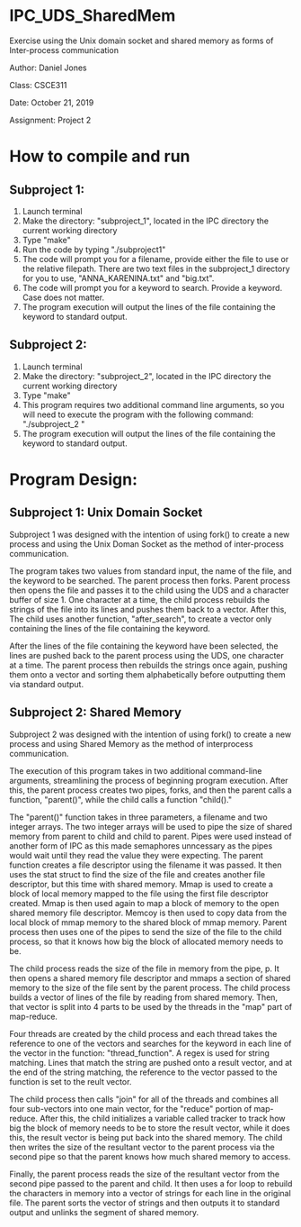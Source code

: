# IPC_UDS_SharedMem

Exercise using the Unix domain socket and shared memory as forms of Inter-process communication

Author: Daniel Jones

Class: CSCE311

Date: October 21, 2019

Assignment: Project 2

# How to compile and run

## Subproject 1:

1. Launch terminal 
2. Make the directory: "subproject_1", located in the IPC directory the current 
    working directory 
3. Type "make"
4. Run the code by typing "./subproject1"
5. The code will prompt you for a filename, provide either the file to use
    or the relative filepath. There are two text files in the subproject_1 
    directory for you to use, "ANNA_KARENINA.txt" and "big.txt".
6. The code will prompt you for a keyword to search. Provide a keyword. Case 
    does not matter.
7. The program execution will output the lines of the file containing the 
    keyword to standard output.



## Subproject 2:

1. Launch terminal 
2. Make the directory: "subproject_2", located in the IPC directory the current 
    working directory 
3. Type "make"            
4. This program requires two additional command line arguments, so you will 
    need to execute the program with the following command:
    "./subproject_2 <filename> <keyword>"
6. The program execution will output the lines of the file containing the 
    keyword to standard output.   


# Program Design:

## Subproject 1: Unix Domain Socket

Subproject 1 was designed with the intention of using fork() to create a new process and 
using the Unix Doman Socket as the method of inter-process communication. 

The program takes two values from standard input, the name of the file, and the keyword to 
be searched. The parent process then forks. Parent process then opens the file and passes it
to the child using the UDS and a character buffer of size 1. One character at a time, the child 
process rebuilds the strings of the file into its lines and pushes them back to a vector. After this,
The child uses another function, "after_search", to create a vector only containing the lines of the 
file containing the keyword. 

After the lines of the file containing the keyword have been selected, the lines are pushed back to 
the parent process using the UDS, one character at a time. The parent process then rebuilds the strings once again, 
pushing them onto a vector and sorting them alphabetically before outputting them via standard output.

## Subproject 2: Shared Memory 

Subproject 2 was designed with the intention of using fork() to create a new process and using Shared Memory as the
method of interprocess communication.

The execution of this program takes in two additional command-line arguments, streamlining the process of beginning
program execution. After this, the parent process creates two pipes, forks, and then the parent calls a function,
"parent()", while the child calls a function "child()." 

The "parent()" function takes in three parameters, a filename and two integer arrays. The two integer arrays
will be used to pipe the size of shared memory from parent to child and child to parent. Pipes were used instead of 
another form of IPC as this made semaphores unncessary as the pipes would wait until they read the value they were expecting. 
The parent function creates a file descriptor using the filename it was passed. It then uses the stat struct to find the size
of the file and creates another file descriptor, but this time with shared memory. Mmap is used to create a block of local 
memory mapped to the file using the first file descriptor created. Mmap is then used again to map a block of memory to the 
open shared memory file descriptor. Memcoy is then used to copy data from the local block of mmap memory to the shared block 
of mmap memory. Parent process then uses one of the pipes to send the size of the file to the child process, so that it knows 
how big the block of allocated memory needs to be.

The child process reads the size of the file in memory from the pipe, p. It then opens a shared memory file descriptor and 
mmaps a section of shared memory to the size of the file sent by the parent process. The child process builds a vector 
of lines of the file by reading from shared memory. Then, that vector is split into 4 parts to be used by the threads
in the "map" part of map-reduce. 

Four threads are created by the child process and each thread takes the reference to one of the vectors and searches for the 
keyword in each line of the vector in the function: "thread_function". A regex is used for string matching. 
Lines that match the string are pushed onto a result vector, and at the end of the string matching, the reference to the 
vector passed to the function is set to the reult vector.

The child process then calls "join" for all of the threads and combines all four sub-vectors into one main vector,
for the "reduce" portion of map-reduce. After this, the child initializes a variable called tracker to track how big the 
block of memory needs to be to store the result vector, while it does this, the result vector is being put back into the 
shared memory. The child then writes the size of the resultant vector to the parent process via the second pipe so that 
the parent knows how much shared memory to access.

Finally, the parent process reads the size of the resultant vector from the second pipe passed to the parent and child.
It then uses a for loop to rebuild the characters in memory into a vector of strings for each line in the original file.
The parent sorts the vector of strings and then outputs it to standard output and unlinks the segment of shared memory.



